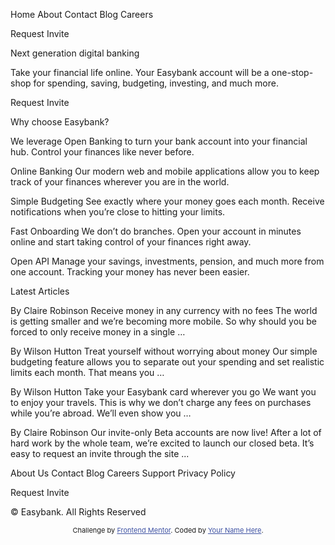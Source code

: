 Home
About
Contact
Blog
Careers

Request Invite

Next generation digital banking

Take your financial life online. Your Easybank account will be a one-stop-shop
for spending, saving, budgeting, investing, and much more.

Request Invite

Why choose Easybank?

We leverage Open Banking to turn your bank account into your financial hub. Control
your finances like never before.

Online Banking
Our modern web and mobile applications allow you to keep track of your finances
wherever you are in the world.

Simple Budgeting
See exactly where your money goes each month. Receive notifications when you’re
close to hitting your limits.

Fast Onboarding
We don’t do branches. Open your account in minutes online and start taking control
of your finances right away.

Open API
Manage your savings, investments, pension, and much more from one account. Tracking
your money has never been easier.

Latest Articles

By Claire Robinson
Receive money in any currency with no fees
The world is getting smaller and we’re becoming more mobile. So why should you be
forced to only receive money in a single …

By Wilson Hutton
Treat yourself without worrying about money
Our simple budgeting feature allows you to separate out your spending and set
realistic limits each month. That means you …

By Wilson Hutton
Take your Easybank card wherever you go
We want you to enjoy your travels. This is why we don’t charge any fees on purchases
while you’re abroad. We’ll even show you …

By Claire Robinson
Our invite-only Beta accounts are now live!
After a lot of hard work by the whole team, we’re excited to launch our closed beta.
It’s easy to request an invite through the site ...

About Us
Contact
Blog
Careers
Support
Privacy Policy

Request Invite

© Easybank. All Rights Reserved

  <div class="attribution">
    Challenge by <a href="https://www.frontendmentor.io?ref=challenge" target="_blank">Frontend Mentor</a>. 
    Coded by <a href="#">Your Name Here</a>.
  </div>

 <style>
    .attribution { font-size: 11px; text-align: center; }
    .attribution a { color: hsl(228, 45%, 44%); }
  </style>
